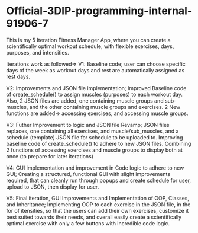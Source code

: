 # Official-3DIP-programming-internal-91906-7
This is my 5 Iteration Fitness Manager App, where you can create a scientifically optimal workout schedule, with flexible exercises, days, purposes, and intensities.

Iterations work as followed=>
V1: Baseline code; user can choose specific days of the week as workout days and rest are automatically assigned as rest days.

V2: Improvements and JSON file implementation; Improved Baseline code of create_schedule() to assign muscles (purposes) to each workout day. Also, 2 JSON files are added, one containing muscle groups and sub-muscles, and the other containing muscle groups and exercises. 2 New functions are added=> accessing exercises, and accessing muscle groups.

V3: Futher Improvement to logic and JSON file Revamp; JSON files replaces, one containing all exercises, and muscle/sub_muscles, and a schedule (template) JSON file for schedule to be uploaded to. Improving baseline code of create_schedule() to adhere to new JSON files. Combining 2 functions of accessing exercises and muscle groups to display both at once (to prepare for later iterations)

V4: GUI implementation and improvement in Code logic to adhere to new GUI; Creating a structured, functional GUI with slight improvements required, that can cleanly run through popups and create schedule for user, upload to JSON, then display for user.

V5: Final iteration, GUI Improvements and Implementation of OOP, Classes, and Inheritance; Implementing OOP to each exercise in the JSON file, in the for of itensities, so that the users can add their own exercises, customize it best suited towards their needs, and overall easily create a scientifically optimal exercise with only a few buttons with incredible code logic.
